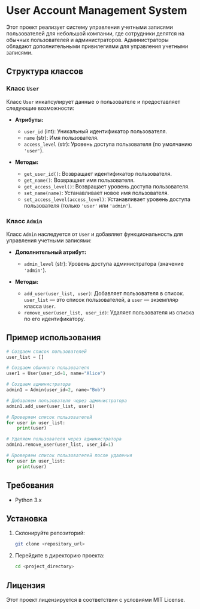 # User Account Management System

Этот проект реализует систему управления учетными записями пользователей для небольшой компании, где сотрудники делятся на обычных пользователей и администраторов. Администраторы обладают дополнительными привилегиями для управления учетными записями.

## Структура классов

### Класс `User`

Класс `User` инкапсулирует данные о пользователе и предоставляет следующие возможности:

- **Атрибуты:**
  - `user_id` (int): Уникальный идентификатор пользователя.
  - `name` (str): Имя пользователя.
  - `access_level` (str): Уровень доступа пользователя (по умолчанию `'user'`).

- **Методы:**
  - `get_user_id()`: Возвращает идентификатор пользователя.
  - `get_name()`: Возвращает имя пользователя.
  - `get_access_level()`: Возвращает уровень доступа пользователя.
  - `set_name(name)`: Устанавливает новое имя пользователя.
  - `set_access_level(access_level)`: Устанавливает уровень доступа пользователя (только `'user'` или `'admin'`).

### Класс `Admin`

Класс `Admin` наследуется от `User` и добавляет функциональность для управления учетными записями:

- **Дополнительный атрибут:**
  - `admin_level` (str): Уровень доступа администратора (значение `'admin'`).

- **Методы:**
  - `add_user(user_list, user)`: Добавляет пользователя в список. `user_list` — это список пользователей, а `user` — экземпляр класса `User`.
  - `remove_user(user_list, user_id)`: Удаляет пользователя из списка по его идентификатору.

## Пример использования

```python
# Создаем список пользователей
user_list = []

# Создаем обычного пользователя
user1 = User(user_id=1, name="Alice")

# Создаем администратора
admin1 = Admin(user_id=2, name="Bob")

# Добавляем пользователя через администратора
admin1.add_user(user_list, user1)

# Проверяем список пользователей
for user in user_list:
    print(user)

# Удаляем пользователя через администратора
admin1.remove_user(user_list, user_id=1)

# Проверяем список пользователей после удаления
for user in user_list:
    print(user)
```

## Требования

- Python 3.x

## Установка

1. Склонируйте репозиторий:
   ```bash
   git clone <repository_url>
   ```

2. Перейдите в директорию проекта:
   ```bash
   cd <project_directory>
   ```

## Лицензия

Этот проект лицензируется в соответствии с условиями MIT License.
 
